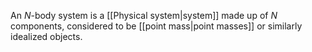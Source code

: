 An $N$-body system is a [[Physical system|system]] made up of $N$ components, considered to be [[point mass|point masses]] or similarly idealized objects.